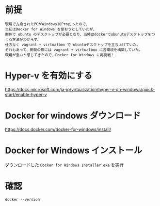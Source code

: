 # 前提
```
現場で支給されたPCがWindows10Proだったので、
当初はDocker for Windows を使おうとしていたが、
案件で ubuntu のデスクトップが必要となり、当時はdockerでubunutuデスクトップをつくる方法がわからず、
仕方なく vagrant + virtualbox で ubuntuデスクトップを立ち上げていた。
それもあって、開発の際には vagrant + virtualbox に各環境を構築していた。
環境が重いと感じてきたので、Docker for Windows に再挑戦！
```
# Hyper-v を有効にする
https://docs.microsoft.com/ja-jp/virtualization/hyper-v-on-windows/quick-start/enable-hyper-v

# Docker for windows ダウンロード
https://docs.docker.com/docker-for-windows/install/

# Docker for Windows インストール
ダウンロードした `Docker for Windows Installer.exe` を実行

# 確認
`docker --version`
